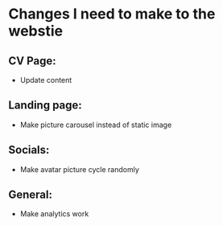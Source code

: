 # Changes I need to make to the webstie

## CV Page:
- Update content

## Landing page:
- Make picture carousel instead of static image
<!-- ## Banner / background: -->
<!-- - Make more background images. All tileable white/blue images. -->
<!-- - Make backround in banner less zoomed out.  -->

## Socials:
<!-- - Make font-awesome in socials blue -->
<!-- - Change font of name -->
- Make avatar picture cycle randomly
<!-- - Remove effect where it's mixed with whtie -->

## General:
- Make analytics work